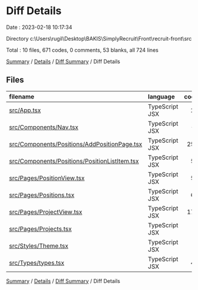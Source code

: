 # Diff Details

Date : 2023-02-18 10:17:34

Directory c:\\Users\\rugil\\Desktop\\BAKIS\\SimplyRecruit\\Front\\recruit-front\\src

Total : 10 files,  671 codes, 0 comments, 53 blanks, all 724 lines

[Summary](results.md) / [Details](details.md) / [Diff Summary](diff.md) / Diff Details

## Files
| filename | language | code | comment | blank | total |
| :--- | :--- | ---: | ---: | ---: | ---: |
| [src/App.tsx](/src/App.tsx) | TypeScript JSX | 23 | 0 | 0 | 23 |
| [src/Components/Nav.tsx](/src/Components/Nav.tsx) | TypeScript JSX | -3 | 0 | 0 | -3 |
| [src/Components/Positions/AddPositionPage.tsx](/src/Components/Positions/AddPositionPage.tsx) | TypeScript JSX | 256 | 0 | 22 | 278 |
| [src/Components/Positions/PositionListItem.tsx](/src/Components/Positions/PositionListItem.tsx) | TypeScript JSX | 58 | 0 | 5 | 63 |
| [src/Pages/PositionView.tsx](/src/Pages/PositionView.tsx) | TypeScript JSX | 50 | 0 | 6 | 56 |
| [src/Pages/Positions.tsx](/src/Pages/Positions.tsx) | TypeScript JSX | 60 | 0 | 1 | 61 |
| [src/Pages/ProjectView.tsx](/src/Pages/ProjectView.tsx) | TypeScript JSX | 171 | 0 | 13 | 184 |
| [src/Pages/Projects.tsx](/src/Pages/Projects.tsx) | TypeScript JSX | 9 | 0 | 2 | 11 |
| [src/Styles/Theme.tsx](/src/Styles/Theme.tsx) | TypeScript JSX | 3 | 0 | 0 | 3 |
| [src/Types/types.tsx](/src/Types/types.tsx) | TypeScript JSX | 44 | 0 | 4 | 48 |

[Summary](results.md) / [Details](details.md) / [Diff Summary](diff.md) / Diff Details